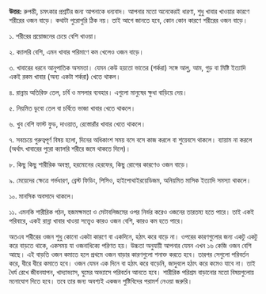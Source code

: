 **উত্তর:** রুপন্তী, চমৎকার প্রশ্নটির জন্য আপনাকে ধন্যবাদ। আপনার মতো অনেকেরই ধারণা, শুধু খাবার খাওয়ার কারণে শরীরের ওজন বাড়ে। কথাটা পুরোপুরি ঠিক নয়। তাই আগে জানতে হবে, কোন কোন কারণে শরীরের ওজন বাড়ে।

১. শরীরের প্রয়োজনের চেয়ে বেশি খাওয়া।

২. ক্যালরি বেশি, এমন খাবার পরিমাণে কম খেলেও ওজন বাড়ে।

৩. খাবারের ধরনে আনুপাতিক অসমতা। যেমন কেউ হয়তো ভাতের (শর্করা) সঙ্গে আলু, আম, গুড় বা মিষ্টি ইত্যাদি একই রকম খাবার (অন্য একটা শর্করা) খেতে থাকল।

৪. রান্নায় অতিরিক্ত তেল, চর্বি ও মসলার ব্যবহার। এগুলো মানুষের ক্ষুধা বাড়িয়ে দেয়।

৫. নিয়মিত ডুবো তেল বা চর্বিতে ভাজা খাবার খেতে থাকলে।

৬. খুব বেশি ফাস্ট ফুড, দাওয়াত, রেস্তোরাঁর খাবার খেতে থাকলে।

৭. সবচেয়ে গুরুত্বপূর্ণ বিষয় হলো, দিনের অধিকাংশ সময় বসে বসে কাজ করলে বা শুয়েবসে থাকলে। ব্যায়াম না করলে (অর্থাৎ খাবারের পুরো ক্যালরি শরীরে জমে থাকতে দিলে)।

৮. কিছু কিছু শারীরিক অবস্থা, হরমোনের হেরফের, কিছু রোগের কারণেও ওজন বাড়ে।

৯. মেয়েদের ক্ষেত্রে গর্ভধারণ, ব্রেস্ট ফিডিং, পিসিও, হাইপোথাইরয়েডিজম, অনিয়মিত মাসিক ইত্যাদি সমস্যা থাকলে।

১০. মানসিক অবসাদে থাকলে।

১১. এমনকি শারীরিক গঠন, হজমক্ষমতা ও মেটাবলিজমের ওপর নির্ভর করেও ওজনের তারতম্য হতে পারে। তাই একই পরিবারে, একই রান্না খাবার খাওয়া সত্ত্বেও কারও ওজন বেশি, কারও কম হতে পারে।

অতএব শরীরের ওজন শুধু কোনো একটা কারণে বা একদিনে, হঠাৎ করে বাড়ে না। ওপরের কারণগুলোর জন্য একটু একটু করে বাড়তে থাকে, একসময় যা ওজনাধিক্যে পরিণত হয়। উচ্চতা অনুযায়ী আপনার যেমন এখন ১৬ কেজি ওজন বেশি আছে। এই বাড়তি ওজন কমাতে হলে প্রথমে ওজন বাড়ার কারণগুলো শনাক্ত করতে হবে। তারপর সেগুলো পরিবর্তন করে, ধীরে ধীরে কমাতে হবে। ওজন যেমন এক দিনে বা হঠাৎ করে বাড়েনি, জাদুবলে হঠাৎ করে কমেও যাবে না। তাই ধৈর্য রেখে জীবনযাপন, খাদ্যাভ্যাস, ঘুমের অভ্যাসে পরিবর্তন আনতে হবে। শারীরিক পরিশ্রম বাড়ানোর মতো বিষয়গুলোয় মনোযোগ দিতে হবে। তবে তার জন্য অবশ্যই একজন পুষ্টিবিদের পরামর্শ নেওয়া জরুরি।
